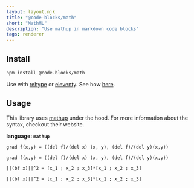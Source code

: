 ```yaml
---
layout: layout.njk
title: "@code-blocks/math"
short: "MathML"
description: "Use mathup in markdown code blocks"
tags: renderer
---
```


## Install

```bash
npm install @code-blocks/math
```

Use with [rehype](https://github.com/rehypejs/rehype) or [eleventy](https://www.11ty.dev/). See how [here](/).

## Usage

This library uses [mathup](https://runarberg.github.io/mathup/) under the hood. For more information about the syntax, checkout their website.

**language: `mathup`**

```
grad f(x,y) = ((del f)/(del x) (x, y), (del f)/(del y)(x,y))
```

```mathup
grad f(x,y) = ((del f)/(del x) (x, y), (del f)/(del y)(x,y))
```

```
||(bf x)||^2 = [x_1 ; x_2 ; x_3]*[x_1 ; x_2 ; x_3]
```

```mathup
||(bf x)||^2 = [x_1 ; x_2 ; x_3]*[x_1 ; x_2 ; x_3]
```